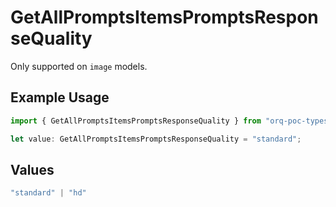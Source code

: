 # GetAllPromptsItemsPromptsResponseQuality

Only supported on `image` models.

## Example Usage

```typescript
import { GetAllPromptsItemsPromptsResponseQuality } from "orq-poc-typescript-multi-env-version/models/operations";

let value: GetAllPromptsItemsPromptsResponseQuality = "standard";
```

## Values

```typescript
"standard" | "hd"
```